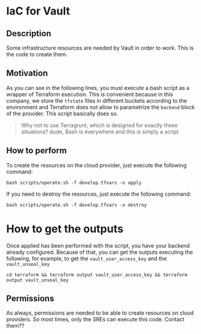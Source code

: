 # IaC for Vault

## Description
Some infrastructure resources are needed by Vault in order to work. This is the code to create them.

## Motivation
As you can see in the following lines, you must execute a bash script as a wrapper of Terraform execution. 
This is convenient because in this company, we store the `tfstate` files in different buckets according to the environment
and Terraform does not allow to parametrize the `backend` block of the provider. This script basically does so.

> Why not to use Terragrunt, which is designed for exactly these situations? 
> dude, Bash is everywhere and this is simply a script

## How to perform
To create the resources on the cloud provider, just execute the following command:

```console
bash scripts/operate.sh -f develop.tfvars -o apply
```

If you need to destroy the resources, just execute the following command:

```console
bash scripts/operate.sh -f develop.tfvars -o destroy
```

# How to get the outputs

Once applied has been performed with the script, you have your backend already configured. Because of that, you can get 
the outputs executing the following, for example, to get the `vault_user_access_key` and the `vault_unseal_key`

```console
cd terraform && terraform output vault_user_access_key && terraform output vault_unseal_key
```

## Permissions

As always, permissions are needed to be able to create resources on cloud providers. So most times, only the SREs can
execute this code. Contact them??

